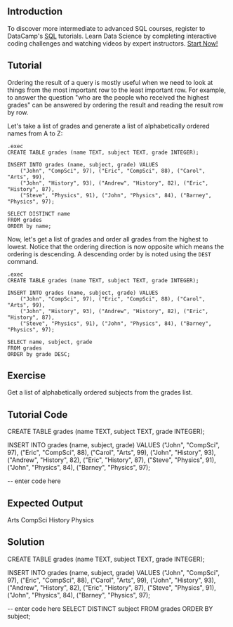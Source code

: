 Introduction
------------

To discover more intermediate to advanced SQL courses, register to DataCamp's [SQL](https://datacamp.pxf.io/eKR5Wg) tutorials. Learn Data Science by completing interactive coding challenges and watching videos by expert instructors. [Start Now!](https://datacamp.pxf.io/Kjxv6a)

Tutorial
--------

Ordering the result of a query is mostly useful when we need to look at things from the most important row to the
least important row. For example, to answer the question "who are the people who received the highest grades"
can be answered by ordering the result and reading the result row by row.

Let's take a list of grades and generate a list of alphabetically ordered names from A to Z:

    .exec
    CREATE TABLE grades (name TEXT, subject TEXT, grade INTEGER);

    INSERT INTO grades (name, subject, grade) VALUES
        ("John", "CompSci", 97), ("Eric", "CompSci", 88), ("Carol", "Arts", 99),
        ("John", "History", 93), ("Andrew", "History", 82), ("Eric", "History", 87),
        ("Steve", "Physics", 91), ("John", "Physics", 84), ("Barney", "Physics", 97);

    SELECT DISTINCT name
    FROM grades
    ORDER by name;

Now, let's get a list of grades and order all grades from the highest to lowest. Notice that the ordering direction
is now opposite which means the ordering is descending. A descending order by is noted using the `DEST` command.

    .exec
    CREATE TABLE grades (name TEXT, subject TEXT, grade INTEGER);

    INSERT INTO grades (name, subject, grade) VALUES
        ("John", "CompSci", 97), ("Eric", "CompSci", 88), ("Carol", "Arts", 99),
        ("John", "History", 93), ("Andrew", "History", 82), ("Eric", "History", 87),
        ("Steve", "Physics", 91), ("John", "Physics", 84), ("Barney", "Physics", 97);

    SELECT name, subject, grade
    FROM grades
    ORDER by grade DESC;

Exercise
--------

Get a list of alphabetically ordered subjects from the grades list.

Tutorial Code
-------------

CREATE TABLE grades (name TEXT, subject TEXT, grade INTEGER);

INSERT INTO grades (name, subject, grade) VALUES
    ("John", "CompSci", 97), ("Eric", "CompSci", 88), ("Carol", "Arts", 99),
    ("John", "History", 93), ("Andrew", "History", 82), ("Eric", "History", 87),
    ("Steve", "Physics", 91), ("John", "Physics", 84), ("Barney", "Physics", 97);

-- enter code here

Expected Output
---------------

Arts
CompSci
History
Physics

Solution
--------

CREATE TABLE grades (name TEXT, subject TEXT, grade INTEGER);

INSERT INTO grades (name, subject, grade) VALUES
    ("John", "CompSci", 97), ("Eric", "CompSci", 88), ("Carol", "Arts", 99),
    ("John", "History", 93), ("Andrew", "History", 82), ("Eric", "History", 87),
    ("Steve", "Physics", 91), ("John", "Physics", 84), ("Barney", "Physics", 97);

-- enter code here
SELECT DISTINCT subject
FROM grades
ORDER BY subject;

